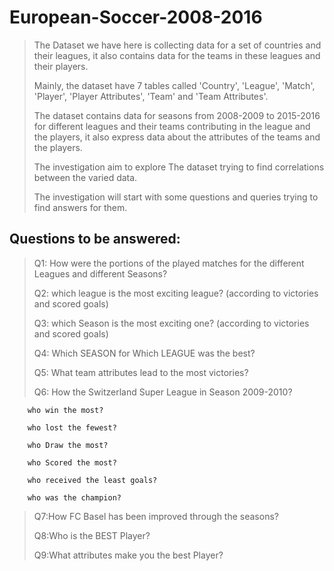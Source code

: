 # European-Soccer-2008-2016
>The Dataset we have here is collecting data for a set of countries and their leagues, it also contains data for the teams in these leagues and their players.
>
> Mainly, the dataset have 7 tables called 'Country', 'League', 'Match', 'Player', 'Player Attributes', 'Team' and 'Team Attributes'.
>
>The dataset contains data for seasons from 2008-2009  to 2015-2016 for different leagues and their teams contributing in the league and the players,
it also express data about the attributes of the teams and the players.
>
>The investigation aim to explore The dataset trying to find correlations between the varied data.
>
>The investigation will start with some questions and queries trying to find answers for them.

## Questions to be answered:

>Q1: How were the portions of the played matches for the different Leagues and different Seasons?
>
>Q2: which league is the most exciting  league? 
(according to victories and scored goals)
>
>Q3: which Season is the most exciting  one? 
(according to victories and scored goals)
>
>Q4: Which SEASON for Which LEAGUE was the best?
>
>Q5: What team attributes lead to the most victories?
>
>Q6: How the Switzerland Super League in Season 2009-2010?

        who win the most?

        who lost the fewest?

        who Draw the most?

        who Scored the most?

        who received the least goals?

        who was the champion?
>
>Q7:How FC Basel has been improved through the seasons?
>
>Q8:Who is the BEST Player?
>
>Q9:What attributes make you the best Player?
